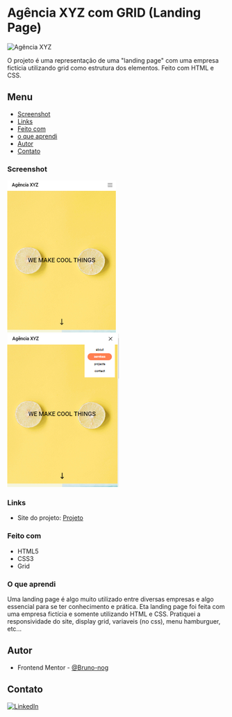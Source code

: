 # Agência XYZ com GRID (Landing Page)

![Agência XYZ](./src/images/landing-with-grid.gif)

O projeto é uma representação de uma "landing page" com uma empresa fictícia utilizando grid como estrutura dos elementos. Feito com HTML e CSS.

## Menu

- [Screenshot](#screenshot)
- [Links](#links)
- [Feito com](#feito-com)
- [o que aprendi](#o-que-aprendi)
- [Autor](#autor)
- [Contato](#contato)

### Screenshot

![foto do projeto mobile](./src/images/mobile.png)
![foto do projeto com o menu ativado](./src/images/mobile-ativado.png)

### Links

- Site do projeto: [Projeto](https://bruno-nog.github.io/simple-omelette-recipe/)


### Feito com

- HTML5
- CSS3
- Grid

### O que aprendi

Uma landing  page é algo muito utilizado entre diversas empresas e algo essencial para se ter conhecimento e prática. Eta landing page foi feita com uma empresa fictícia e somente utilizando HTML e CSS. Pratiquei a responsividade do site, display grid, variaveis (no css), menu hamburguer, etc...

## Autor

- Frontend Mentor - [@Bruno-nog](https://www.frontendmentor.io/profile/Bruno-nog)


## Contato

[![LinkedIn](https://img.shields.io/badge/LinkedIn-0077B5?style=for-the-badge&logo=linkedin&logoColor=white)](https://www.linkedin.com/in/bruno-nogueira-de-queiroz-a9667a2a6/)